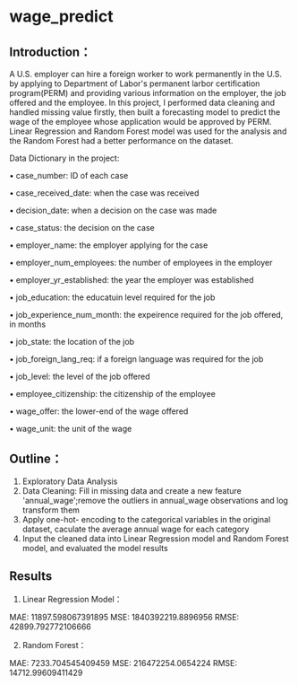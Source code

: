 # wage_predict

## Introduction：

A U.S. employer can hire a foreign worker to work permanently in the U.S. by applying to Department of Labor's permanent larbor certification program(PERM) and providing various information on the employer, the job offered and the employee. In this project, I performed data cleaning and handled missing value firstly, then built a forecasting model to predict the wage of the employee whose application would be approved by PERM. Linear Regression and Random Forest model was used for the analysis and the Random Forest had a better performance on the dataset. 

Data Dictionary in the project:

• case_number: ID of each case

• case_received_date: when the case was received 

• decision_date: when a decision on the case was made

• case_status: the decision on the case

• employer_name: the employer applying for the case 

• employer_num_employees: the number of employees in the employer 

• employer_yr_established: the year the employer was established

• job_education: the educatuin level required for the job

• job_experience_num_month: the expeirence required for the job offered, in months

• job_state: the location of the job

• job_foreign_lang_req: if a foreign language was required for the job

• job_level: the level of the job offered 

• employee_citizenship: the citizenship of the employee

• wage_offer: the lower-end of the wage offered

• wage_unit: the unit of the wage


## Outline：
1. Exploratory Data Analysis
2. Data Cleaning: Fill in missing data and create a new feature 'annual_wage';remove the outliers in annual_wage observations and log transform them 
3. Apply one-hot- encoding to the categorical variables in the original dataset, caculate the average annual wage for each category  
4. Input the cleaned data into Linear Regression model and Random Forest model, and evaluated the model results

## Results
1. Linear Regression Model：

  MAE: 11897.598067391895
  MSE: 1840392219.8896956
  RMSE: 42899.792772106666

2. Random Forest：

  MAE: 7233.704545409459
  MSE: 216472254.0654224
  RMSE: 14712.99609411429

